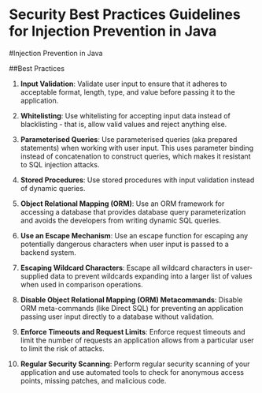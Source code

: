 # Security Best Practices Guidelines for Injection Prevention in Java 

#Injection Prevention in Java

##Best Practices

1. **Input Validation**: Validate user input to ensure that it adheres to acceptable format, length, type, and value before passing it to the application.

2. **Whitelisting**: Use whitelisting for accepting input data instead of blacklisting - that is, allow valid values and reject anything else.

3. **Parameterised Queries**: Use parameterised queries (aka prepared statements) when working with user input. This uses parameter binding instead of concatenation to construct queries, which makes it resistant to SQL injection attacks.

4. **Stored Procedures**: Use stored procedures with input validation instead of dynamic queries.

5. **Object Relational Mapping (ORM)**: Use an ORM framework for accessing a database that provides database query parameterization and avoids the developers from writing dynamic SQL queries.

6. **Use an Escape Mechanism**: Use an escape function for escaping any potentially dangerous characters when user input is passed to a backend system.

7. **Escaping Wildcard Characters**: Escape all wildcard characters in user-supplied data to prevent wildcards expanding into a larger list of values when used in comparison operations.

8. **Disable Object Relational Mapping (ORM) Metacommands**: Disable ORM meta-commands (like Direct SQL) for preventing an application passing user input directly to a database without validation. 

9. **Enforce Timeouts and Request Limits**: Enforce request timeouts and limit the number of requests an application allows from a particular user to limit the risk of attacks.

10. **Regular Security Scanning**: Perform regular security scanning of your application and use automated tools to check for anonymous access points, missing patches, and malicious code.